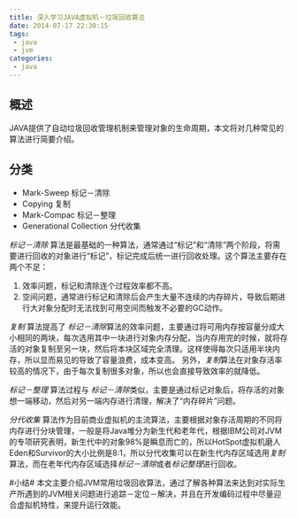 ```yaml
---
title: 深入学习JAVA虚拟机－垃圾回收算法
date: 2014-07-17 22:30:15
tags:
 - java
 - jvm
categories:
 - java
---
```


## 概述 ##
JAVA提供了自动垃圾回收管理机制来管理对象的生命周期，本文将对几种常见的算法进行简要介绍。

## 分类 ##
* Mark-Sweep 标记－清除
* Copying 复制
* Mark-Compac 标记－整理
* Generational Collection 分代收集

*标记－清除* 算法是最基础的一种算法，通常通过“标记”和“清除”两个阶段，将需要进行回收的对象进行“标记”，标记完成后统一进行回收处理。这个算法主要存在两个不足：
1. 效率问题，标记和清除连个过程效率都不高。
2. 空间问题，通常进行标记和清除后会产生大量不连续的内存碎片，导致后期进行大对象分配时无法找到可用空间而触发不必要的GC动作。

*复制* 算法提高了 *标记－清除*算法的效率问题，主要通过将可用内存按容量分成大小相同的两块，每次选用其中一块进行对象内存分配，当内存用完的时候，就将存活的对象复制至另一块，然后将本块区域完全清理。这样使得每次只适用半块内存，所以显而易见的导致了容量浪费，成本变高。
另外，*复制*算法在对象存活率较高的情况下，由于每次复制很多对象，所以也会直接导致效率的就降低。

*标记－整理* 算法过程与 *标记－清除*类似，主要是通过标记对象后，将存活的对象想一端移动，然后对另一端内存进行清理，解决了“内存碎片”问题。

*分代收集* 算法作为目前商业虚拟机的主流算法，主要根据对象存活周期的不同将内存进行分块管理，一般是将Java堆分为新生代和老年代，根据IBM公司对JVM的专项研究表明，新生代中的对象98%是瞬息而亡的，所以HotSpot虚拟机磨人Eden和Survivor的大小比例是8:1，所以分代收集可以在新生代内存区域选用*复制*算法，而在老年代内存区域选择*标记－清除*或者*标记整理*进行回收。

#小结#
本文主要介绍JVM常用垃圾回收算法，通过了解各种算法来达到对实际生产所遇到的JVM相关问题进行追踪－定位－解决，并且在开发编码过程中尽量迎合虚拟机特性，来提升运行效能。